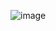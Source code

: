 ![image](https://github.com/hi-lufz1/Tugas8_20220140181/assets/114199414/f333fbed-2031-4c15-9073-fa6ae7531a5d)
